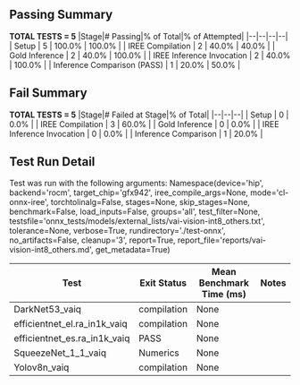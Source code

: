 ## Passing Summary

**TOTAL TESTS = 5**
|Stage|# Passing|% of Total|% of Attempted|
|--|--|--|--|
| Setup | 5 | 100.0% | 100.0% |
| IREE Compilation | 2 | 40.0% | 40.0% |
| Gold Inference | 2 | 40.0% | 100.0% |
| IREE Inference Invocation | 2 | 40.0% | 100.0% |
| Inference Comparison (PASS) | 1 | 20.0% | 50.0% |
## Fail Summary

**TOTAL TESTS = 5**
|Stage|# Failed at Stage|% of Total|
|--|--|--|
| Setup | 0 | 0.0% |
| IREE Compilation | 3 | 60.0% |
| Gold Inference | 0 | 0.0% |
| IREE Inference Invocation | 0 | 0.0% |
| Inference Comparison | 1 | 20.0% |
## Test Run Detail
Test was run with the following arguments:
Namespace(device='hip', backend='rocm', target_chip='gfx942', iree_compile_args=None, mode='cl-onnx-iree', torchtolinalg=False, stages=None, skip_stages=None, benchmark=False, load_inputs=False, groups='all', test_filter=None, testsfile='onnx_tests/models/external_lists/vai-vision-int8_others.txt', tolerance=None, verbose=True, rundirectory='./test-onnx', no_artifacts=False, cleanup='3', report=True, report_file='reports/vai-vision-int8_others.md', get_metadata=True)

| Test | Exit Status | Mean Benchmark Time (ms) | Notes |
|--|--|--|--|
| DarkNet53_vaiq | compilation | None | |
| efficientnet_el.ra_in1k_vaiq | compilation | None | |
| efficientnet_es.ra_in1k_vaiq | PASS | None | |
| SqueezeNet_1_1_vaiq | Numerics | None | |
| Yolov8n_vaiq | compilation | None | |
